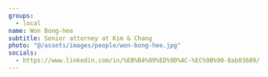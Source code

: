 ```yaml
---
groups:
  - local
name: Won Bong-hee
subtitle: Senior attorney at Kim & Chang
photo: "@/assets/images/people/won-bong-hee.jpg"
socials:
  - https://www.linkedin.com/in/%EB%B4%89%ED%9D%AC-%EC%9B%90-8ab03689/
---
```

